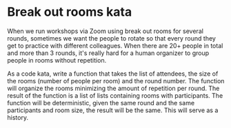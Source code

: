 # Break out rooms kata

When we run workshops via Zoom using break out rooms for several rounds, sometimes we want the people to rotate so that every round they get to practice with different colleagues. When there are 20+ people in total and more than 3 rounds, it's really hard for a human organizer to group people in rooms without repetition. 

As a code kata, write a function that takes the list of attendees, the size of the rooms (number of people per room) and the round number. The function will organize the rooms minimizing the amount of repetition per round. The result of the function is a list of lists containing rooms with participants. The function will be deterministic, given the same round and the same participants and room size, the result will be the same. This will serve as a history. 


